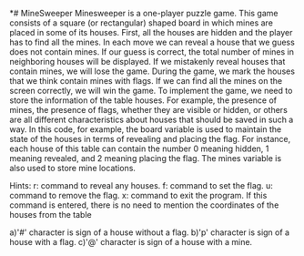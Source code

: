 *# MineSweeper
Minesweeper is a one-player puzzle game. This game consists of a square (or rectangular) shaped board in which mines are placed in some of its houses. First, all the houses are hidden and the player has to find all the mines. In each move we can reveal a house that we guess does not contain mines. If our guess is correct, the total number of mines in neighboring houses will be displayed. If we mistakenly reveal houses that contain mines, we will lose the game. During the game, we mark the houses that we think contain mines with flags. If we can find all the mines on the screen correctly, we will win the game.
To implement the game, we need to store the information of the table houses. For example, the presence of mines, the presence of flags, whether they are visible or hidden, or others are all different characteristics about houses that should be saved in such a way.
In this code, for example, the board variable is used to maintain the state of the houses in terms of revealing and placing the flag. For instance, each house of this table can contain the number 0 meaning hidden, 1 meaning revealed, and 2 meaning placing the flag. The mines variable is also used to store mine locations.

Hints:
r: command to reveal any houses.
f: command to set the flag.
u: command to remove the flag.
x: command to exit the program. If this command is entered, there is no need to mention the coordinates of the houses from the table

a)'#' character is sign of a house without a flag. 
b)'p' character is sign of a house with a flag.
c)'@' character is sign of a house with a mine.
